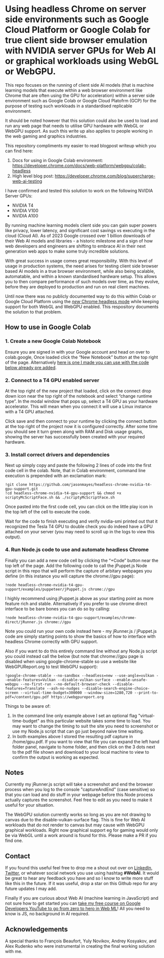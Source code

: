 # Using headless Chrome on server side environments such as Google Cloud Platform or Google Colab for true client side browser emulation with NVIDIA server GPUs for Web AI or graphical workloads using WebGL or WebGPU.
This repo focuses on the running of client side AI models (that is machine learning models that execute within a web browser environment like Chrome that are often using the GPU for acceleration) within a server side environment such as Google Colab or Google Cloud Platofrm (GCP) for the purpose of testing such workloads in a standardised replicable environment. 

It should be noted however that this solution could also be used to load and run any web page that needs to utilise GPU hardware with WebGL or WebGPU support. As such this write up also applies to people working in the web gaming and graphics industries.

This repository compliments my easier to read blogpost writeup which you can find here:

1. Docs for using in Google Colab environment: https://developer.chrome.com/docs/web-platform/webgpu/colab-headless
2. High level blog post: https://developer.chrome.com/blog/supercharge-web-ai-testing

I have confirmed and tested this solution to work on the following NVIDIA Server GPUs:
- NVIDIA T4
- NVIDIA V100
- NVIDIA A100

By running machine learning models client side you can gain super powers like privacy, lower latency, and significant cost savings vs executing in the cloud (Cloud AI). As of 2023 Google crossed over 1 billion downloads of their Web AI models and libraries - a historic milestone and a sign of how web developers and engineers are shifting to embrace AI in their next generation web apps to make some truly incredible solutions.

With great success in usage comes great responsibility. With this level of usage in production systems, the need arises for testing client side browser based AI models in a true browser environment, while also being scalable, automatable, and within a known standardised hardware setup. This allows you to then compare performance of such models over time, as they evolve, before they are deployed to production and run on real client machines.

Until now there was no publicly documented way to do this within Colab or Google Cloud Platform using the [*new* Chrome headless mode](https://developer.chrome.com/docs/chromium/new-headless) while keeping support for both WebGL and WebGPU enabled. This respository documents the solution to that problem.


## How to use in Google Colab

### 1. Create a new Google Colab Notebook
Ensure you are signed in with your Google account and head on over to colab.google, Once loaded click the “New Notebook” button at the top right of the page.
Alternatively [here is one I made you can use with the code below already pre added](https://colab.research.google.com/drive/1vuczRYfLUFq1RBbNknhz1JE8BZwE5_zd).

### 2. Connect to a T4 GPU enabled server
At the top right of the new project that loaded, click on the connect drop down icon near the top right of the notebook and select “change runtime type”. In the modal window that pops up, select a T4 GPU as your hardware accelerator. This will mean when you connect it will use a Linux instance with a T4 GPU attached.

Click save and then connect to your runtime by clicking the connect button at the top right of the project now it is configured correctly. After some time you should see it turn green along with RAM and Disk usage graphs, showing the server has successfully been created with your required hardware.

### 3. Install correct drivers and dependencies
Next up simply copy and paste the following 2 lines of code into the first code cell in the colab. Note, that in Colab environment, command line execution is prepended with an exclamation mark:

```
!git clone https://github.com/jasonmayes/headless-chrome-nvidia-t4-gpu-support.git
!cd headless-chrome-nvidia-t4-gpu-support && chmod +x scriptyMcScriptFace.sh && ./scriptyMcScriptFace.sh
```

Once pasted into the first code cell, you can click on the little play icon in the top left of the cell to execute the code.

Wait for the code to finish executing and verify nvidia-smi printed out that it recognized the Tesla T4 GPU to double check you do indeed have a GPU attached on your server (you may need to scroll up in the logs to view this output).

### 4. Run Node.js code to use and automate headless Chrome

Finally you can add a new code cell by clicking the “+Code” button near the top left of the page. Add the following code to call the jPuppet.js Node script in this repo that will perform the capture of arbitary webpages you define (in this instance you will capture the chrome://gpu page):

```
!node headless-chrome-nvidia-t4-gpu-support/examples/puppeteer/jPuppet.js chrome://gpu
```

I highly recommend using jPuppet.js above as your starting point as more feature rich and stable. Alternatively if you prefer to use chrome direct interface to be bare bones you can do so by calling:
```
!node headless-chrome-nvidia-t4-gpu-support/examples/chrome-direct/jRunner.js chrome://gpu
```

Note you could run your own code instead here - my jRunner.js / jPuppet.js code are simply starting points to show the basics of how to interface with headless Chrome correctly with GPU support. 

Also if you want to do this entirely command line without any Node.js script you could instead call the below (but note that chrome://gpu page is disabled when using google-chrome-stable so use a website like WebGPUReport.org to test WebGPU support):

```
!google-chrome-stable --no-sandbox --headless=new --use-angle=vulkan --enable-features=Vulkan --disable-vulkan-surface --enable-unsafe-webgpu --no-first-run --no-default-browser-check --disable-features=Translate --ash-no-nudges --disable-search-engine-choice-screen --virtual-time-budget=300000 --window-size=1280,720 --print-to-pdf=/content/gpu.pdf https://webgpureport.org
```

Things to be aware of:

1. In the command line only example above I set an optional flag "virtual-time-budget" as this particular website takes some time to load. You may want to change the timing to suit the site you need to screenshot or use my Node.js script that can go just beyond naive time waiting.
2. In both examples above I stored the resulting pdf capture in /home/gpu.pdf. If you want to view that file you can expand the left hand folder panel, navigate to home folder, and then click on the 3 dots next to the pdf file shown and download to your local machine to view to confirm the output is working as expected.

## Notes
Currently my jRunner.js script will take a screenshot and end the browser process when you log to the console "captureAndEnd" (case sensitive) so that you can load and do stuff in your webpage before this Node process actually captures the screenshot. Feel free to edit as you need to make it useful for your situation.

The WebGPU solution currently works so long as you are not drawing to canvas due to the disable-vulkan-surface flag. This is fine for Web AI workloads that do not render to canvas but may cause with WebGPU graphical workloads. Right now graphical support eg for gaming would only be via WebGL until a work around is found for this. Please make a PR if you find one.

## Contact
If you found this useful feel free to drop me a shout out over on [LinkedIn](https://www.linkedin.com/in/WebAI), [Twitter](https://twitter.com/jason_mayes), or whatever social network you use using hashtag **#WebAI**. It would be great to hear any feedback you have and so I know to write more stuff like this in the future. If it was useful, drop a star on this Github repo for any future updates I may add.

Finally if you are curious about Web AI (machine learning in JavaScript) and not sure how to get started you can [take my free course on Google Developers YouTube to go from zero to hero in Web ML](https://goo.gle/Learn-WebML)! All you need to know is JS, no background in AI required.

## Acknowledgements
A special thanks to François Beaufort, Yuly Novikov, Andrey Kosyakov, and Alex Rudenko who were instrumental in creating the final working solution with me.
